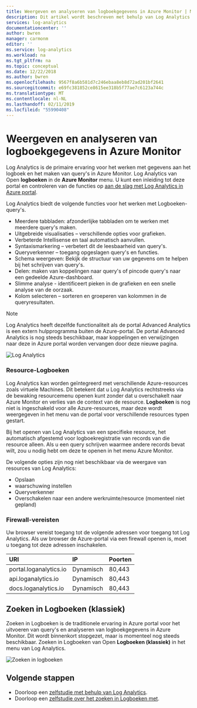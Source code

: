 ```yaml
---
title: Weergeven en analyseren van logboekgegevens in Azure Monitor | Microsoft Docs
description: Dit artikel wordt beschreven met behulp van Log Analytics in Azure portal maken en bewerken van logboekquery's in Azure Monitor.
services: log-analytics
documentationcenter: ''
author: bwren
manager: carmonm
editor: ''
ms.service: log-analytics
ms.workload: na
ms.tgt_pltfrm: na
ms.topic: conceptual
ms.date: 12/22/2018
ms.author: bwren
ms.openlocfilehash: 9567f8a6b581d7c246ebaa8eb8d72ad201bf2641
ms.sourcegitcommit: e69fc381852ce8615ee318b5f77ae7c6123a744c
ms.translationtype: MT
ms.contentlocale: nl-NL
ms.lasthandoff: 02/11/2019
ms.locfileid: "55990408"
---
```

# <a name="viewing-and-analyzing-log-data-in-azure-monitor"></a>Weergeven en analyseren van logboekgegevens in Azure Monitor
Log Analytics is de primaire ervaring voor het werken met gegevens aan het logboek en het maken van query's in Azure Monitor. Log Analytics van Open **logboeken** in de **Azure Monitor** menu. U kunt een inleiding tot deze portal en controleren van de functies op [aan de slag met Log Analytics in Azure portal](get-started-portal.md).

Log Analytics biedt de volgende functies voor het werken met Logboeken-query's.

* Meerdere tabbladen: afzonderlijke tabbladen om te werken met meerdere query's maken.
* Uitgebreide visualisaties – verschillende opties voor grafieken.
* Verbeterde Intellisense en taal automatisch aanvullen.
* Syntaxismarkering – verbetert dit de leesbaarheid van query's. 
* Queryverkenner – toegang opgeslagen query's en functies.
* Schema weergeven: Bekijk de structuur van uw gegevens om te helpen bij het schrijven van query's.
* Delen: maken van koppelingen naar query's of pincode query's naar een gedeelde Azure-dashboard.
* Slimme analyse - identificeert pieken in de grafieken en een snelle analyse van de oorzaak.
* Kolom selecteren – sorteren en groeperen van kolommen in de queryresultaten.

> [!NOTE]
> Log Analytics heeft dezelfde functionaliteit als de portal Advanced Analytics is een extern hulpprogramma buiten de Azure-portal. De portal Advanced Analytics is nog steeds beschikbaar, maar koppelingen en verwijzingen naar deze in Azure portal worden vervangen door deze nieuwe pagina.

![Log Analytics](media/portals/log-analytics.png)

### <a name="resource-logs"></a>Resource-Logboeken
Log Analytics kan worden geïntegreerd met verschillende Azure-resources zoals virtuele Machines. Dit betekent dat u Log Analytics rechtstreeks via de bewaking resourcemenu openen kunt zonder dat u overschakelt naar Azure Monitor en verlies van de context van de resource. **Logboeken** is nog niet is ingeschakeld voor alle Azure-resources, maar deze wordt weergegeven in het menu van de portal voor verschillende resources typen gestart.

Bij het openen van Log Analytics van een specifieke resource, het automatisch afgestemd voor logboekregistratie van records van die resource alleen.   Als u een query schrijven waarmee andere records bevat wilt, zou u nodig hebt om deze te openen in het menu Azure Monitor.

De volgende opties zijn nog niet beschikbaar via de weergave van resources van Log Analytics:

- Opslaan
- waarschuwing instellen
- Queryverkenner
- Overschakelen naar een andere werkruimte/resource (momenteel niet gepland)


### <a name="firewall-requirements"></a>Firewall-vereisten
Uw browser vereist toegang tot de volgende adressen voor toegang tot Log Analytics.  Als uw browser de Azure-portal via een firewall openen is, moet u toegang tot deze adressen inschakelen.

| URI | IP | Poorten |
|:---|:---|:---|
| portal.loganalytics.io | Dynamisch | 80,443 |
| api.loganalytics.io    | Dynamisch | 80,443 |
| docs.loganalytics.io   | Dynamisch | 80,443 |


## <a name="log-search-classic"></a>Zoeken in Logboeken (klassiek)
Zoeken in Logboeken is de traditionele ervaring in Azure portal voor het uitvoeren van query's en analyseren van logboekgegevens in Azure Monitor. Dit wordt binnenkort stopgezet, maar is momenteel nog steeds beschikbaar. Zoeken in Logboeken van Open **Logboeken (klassiek)** in het menu van Log Analytics.



![Zoeken in logboeken](media/portals/log-search-portal.png)


## <a name="next-steps"></a>Volgende stappen

- Doorloop een [zelfstudie met behulp van Log Analytics](../../azure-monitor/log-query/get-started-portal.md).
- Doorloop een [zelfstudie over het zoeken in Logboeken met](../../azure-monitor/learn/tutorial-viewdata.md).

